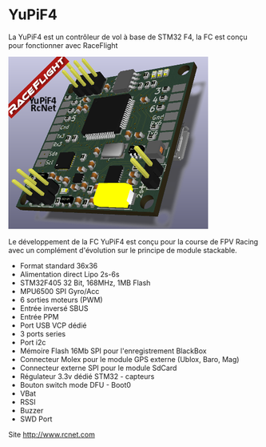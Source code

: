 # YuPiF4
La YuPiF4 est un contrôleur de vol à base de STM32 F4, la FC est conçu pour fonctionner avec RaceFlight

![YuPiF4](images/PreYupif4.png)

Le développement de la FC YuPiF4 est conçu pour la course de FPV Racing avec un complément d'évolution sur le principe de module stackable.

- Format standard 36x36
- Alimentation direct Lipo 2s-6s 
- STM32F405 32 Bit, 168MHz, 1MB Flash
- MPU6500 SPI Gyro/Acc 
- 6 sorties moteurs (PWM)
- Entrée inversé SBUS
- Entrée PPM
- Port USB VCP dédié
- 3 ports series
- Port i2c
- Mémoire Flash 16Mb SPI pour l'enregistrement BlackBox
- Connecteur Molex pour le module GPS externe (Ublox, Baro, Mag)
- Connecteur externe SPI pour le module SdCard
- Régulateur 3.3v dédié STM32 - capteurs
- Bouton switch mode DFU - Boot0
- VBat
- RSSI
- Buzzer
- SWD Port

Site http://www.rcnet.com
